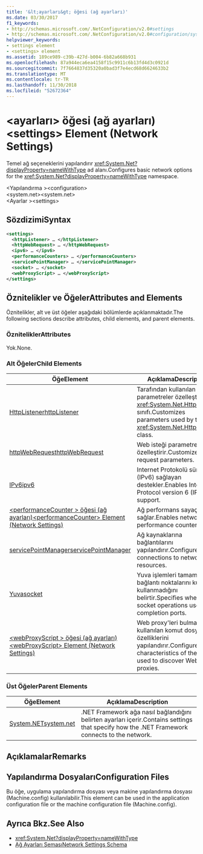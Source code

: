 ```yaml
---
title: '&lt;ayarları&gt; öğesi (ağ ayarları)'
ms.date: 03/30/2017
f1_keywords:
- http://schemas.microsoft.com/.NetConfiguration/v2.0#settings
- http://schemas.microsoft.com/.NetConfiguration/v2.0#configuration/system.net/settings
helpviewer_keywords:
- settings element
- <settings> element
ms.assetid: 189ce989-c39b-427d-b004-6b82a668b931
ms.openlocfilehash: 87a944eca6ea4158f15c9911c6b13fd4d3c0921d
ms.sourcegitcommit: 7f7664837d35320a0bad3f7e4ecd68d6624633b2
ms.translationtype: MT
ms.contentlocale: tr-TR
ms.lasthandoff: 11/30/2018
ms.locfileid: "52672364"
---
```

# <a name="ltsettingsgt-element-network-settings"></a><span data-ttu-id="446cd-102">&lt;ayarları&gt; öğesi (ağ ayarları)</span><span class="sxs-lookup"><span data-stu-id="446cd-102">&lt;settings&gt; Element (Network Settings)</span></span>
<span data-ttu-id="446cd-103">Temel ağ seçeneklerini yapılandırır <xref:System.Net?displayProperty=nameWithType> ad alanı.</span><span class="sxs-lookup"><span data-stu-id="446cd-103">Configures basic network options for the <xref:System.Net?displayProperty=nameWithType> namespace.</span></span>  
  
 <span data-ttu-id="446cd-104">\<Yapılandırma ></span><span class="sxs-lookup"><span data-stu-id="446cd-104">\<configuration></span></span>  
<span data-ttu-id="446cd-105">\<system.net></span><span class="sxs-lookup"><span data-stu-id="446cd-105">\<system.net></span></span>  
<span data-ttu-id="446cd-106">\<Ayarlar ></span><span class="sxs-lookup"><span data-stu-id="446cd-106">\<settings></span></span>  
  
## <a name="syntax"></a><span data-ttu-id="446cd-107">Sözdizimi</span><span class="sxs-lookup"><span data-stu-id="446cd-107">Syntax</span></span>  
  
```xml  
<settings>  
  <httpListener> … </httpListener>  
  <httpWebRequest> … </httpWebRequest>  
  <ipv6> … </ipv6>  
  <performanceCounters> … </performanceCounters>  
  <servicePointManager> … </servicePointManager>  
  <socket> … </socket>  
  <webProxyScript> … </webProxyScript>  
</settings>  
```  
  
## <a name="attributes-and-elements"></a><span data-ttu-id="446cd-108">Öznitelikler ve Öğeler</span><span class="sxs-lookup"><span data-stu-id="446cd-108">Attributes and Elements</span></span>  
 <span data-ttu-id="446cd-109">Öznitelikler, alt ve üst öğeler aşağıdaki bölümlerde açıklanmaktadır.</span><span class="sxs-lookup"><span data-stu-id="446cd-109">The following sections describe attributes, child elements, and parent elements.</span></span>  
  
### <a name="attributes"></a><span data-ttu-id="446cd-110">Öznitelikler</span><span class="sxs-lookup"><span data-stu-id="446cd-110">Attributes</span></span>  
 <span data-ttu-id="446cd-111">Yok.</span><span class="sxs-lookup"><span data-stu-id="446cd-111">None.</span></span>  
  
### <a name="child-elements"></a><span data-ttu-id="446cd-112">Alt Öğeler</span><span class="sxs-lookup"><span data-stu-id="446cd-112">Child Elements</span></span>  
  
|<span data-ttu-id="446cd-113">Öğe</span><span class="sxs-lookup"><span data-stu-id="446cd-113">Element</span></span>|<span data-ttu-id="446cd-114">Açıklama</span><span class="sxs-lookup"><span data-stu-id="446cd-114">Description</span></span>|  
|-------------|-----------------|  
|[<span data-ttu-id="446cd-115">HttpListener</span><span class="sxs-lookup"><span data-stu-id="446cd-115">httpListener</span></span>](../../../../../docs/framework/configure-apps/file-schema/network/httplistener-element-network-settings.md)|<span data-ttu-id="446cd-116">Tarafından kullanılan parametreler özelleştirir <xref:System.Net.HttpListener> sınıfı.</span><span class="sxs-lookup"><span data-stu-id="446cd-116">Customizes parameters used by the <xref:System.Net.HttpListener> class.</span></span>|  
|[<span data-ttu-id="446cd-117">httpWebRequest</span><span class="sxs-lookup"><span data-stu-id="446cd-117">httpWebRequest</span></span>](../../../../../docs/framework/configure-apps/file-schema/network/httpwebrequest-element-network-settings.md)|<span data-ttu-id="446cd-118">Web isteği parametreleri özelleştirir.</span><span class="sxs-lookup"><span data-stu-id="446cd-118">Customizes Web request parameters.</span></span>|  
|[<span data-ttu-id="446cd-119">IPv6</span><span class="sxs-lookup"><span data-stu-id="446cd-119">ipv6</span></span>](../../../../../docs/framework/configure-apps/file-schema/network/ipv6-element-network-settings.md)|<span data-ttu-id="446cd-120">Internet Protokolü sürüm 6 (IPv6) sağlayan destekler.</span><span class="sxs-lookup"><span data-stu-id="446cd-120">Enables Internet Protocol version 6 (IPv6) support.</span></span>|  
|[<span data-ttu-id="446cd-121">\<performanceCounter > öğesi (ağ ayarları)</span><span class="sxs-lookup"><span data-stu-id="446cd-121">\<performanceCounter> Element (Network Settings)</span></span>](../../../../../docs/framework/configure-apps/file-schema/network/performancecounter-element-network-settings.md)|<span data-ttu-id="446cd-122">Ağ performans sayaçları sağlar.</span><span class="sxs-lookup"><span data-stu-id="446cd-122">Enables network performance counters.</span></span>|  
|[<span data-ttu-id="446cd-123">servicePointManager</span><span class="sxs-lookup"><span data-stu-id="446cd-123">servicePointManager</span></span>](../../../../../docs/framework/configure-apps/file-schema/network/servicepointmanager-element-network-settings.md)|<span data-ttu-id="446cd-124">Ağ kaynaklarına bağlantılarını yapılandırır.</span><span class="sxs-lookup"><span data-stu-id="446cd-124">Configures connections to network resources.</span></span>|  
|[<span data-ttu-id="446cd-125">Yuva</span><span class="sxs-lookup"><span data-stu-id="446cd-125">socket</span></span>](../../../../../docs/framework/configure-apps/file-schema/network/socket-element-network-settings.md)|<span data-ttu-id="446cd-126">Yuva işlemleri tamamlama bağlantı noktalarını kullanıp kullanmadığını belirtir.</span><span class="sxs-lookup"><span data-stu-id="446cd-126">Specifies whether socket operations use completion ports.</span></span>|  
|[<span data-ttu-id="446cd-127">\<webProxyScript > öğesi (ağ ayarları)</span><span class="sxs-lookup"><span data-stu-id="446cd-127">\<webProxyScript> Element (Network Settings)</span></span>](../../../../../docs/framework/configure-apps/file-schema/network/webproxyscript-element-network-settings.md)|<span data-ttu-id="446cd-128">Web proxy'leri bulmak için kullanılan komut dosyası özelliklerini yapılandırır.</span><span class="sxs-lookup"><span data-stu-id="446cd-128">Configures the characteristics of the script used to discover Web proxies.</span></span>|  
  
### <a name="parent-elements"></a><span data-ttu-id="446cd-129">Üst Öğeler</span><span class="sxs-lookup"><span data-stu-id="446cd-129">Parent Elements</span></span>  
  
|<span data-ttu-id="446cd-130">Öğe</span><span class="sxs-lookup"><span data-stu-id="446cd-130">Element</span></span>|<span data-ttu-id="446cd-131">Açıklama</span><span class="sxs-lookup"><span data-stu-id="446cd-131">Description</span></span>|  
|-------------|-----------------|  
|[<span data-ttu-id="446cd-132">System.NET</span><span class="sxs-lookup"><span data-stu-id="446cd-132">system.net</span></span>](../../../../../docs/framework/configure-apps/file-schema/network/system-net-element-network-settings.md)|<span data-ttu-id="446cd-133">.NET Framework ağa nasıl bağlandığını belirten ayarları içerir.</span><span class="sxs-lookup"><span data-stu-id="446cd-133">Contains settings that specify how the .NET Framework connects to the network.</span></span>|  
  
## <a name="remarks"></a><span data-ttu-id="446cd-134">Açıklamalar</span><span class="sxs-lookup"><span data-stu-id="446cd-134">Remarks</span></span>  
  
## <a name="configuration-files"></a><span data-ttu-id="446cd-135">Yapılandırma Dosyaları</span><span class="sxs-lookup"><span data-stu-id="446cd-135">Configuration Files</span></span>  
 <span data-ttu-id="446cd-136">Bu öğe, uygulama yapılandırma dosyası veya makine yapılandırma dosyası (Machine.config) kullanılabilir.</span><span class="sxs-lookup"><span data-stu-id="446cd-136">This element can be used in the application configuration file or the machine configuration file (Machine.config).</span></span>  
  
## <a name="see-also"></a><span data-ttu-id="446cd-137">Ayrıca Bkz.</span><span class="sxs-lookup"><span data-stu-id="446cd-137">See Also</span></span>  
- <xref:System.Net?displayProperty=nameWithType>  
- [<span data-ttu-id="446cd-138">Ağ Ayarları Şeması</span><span class="sxs-lookup"><span data-stu-id="446cd-138">Network Settings Schema</span></span>](../../../../../docs/framework/configure-apps/file-schema/network/index.md)
